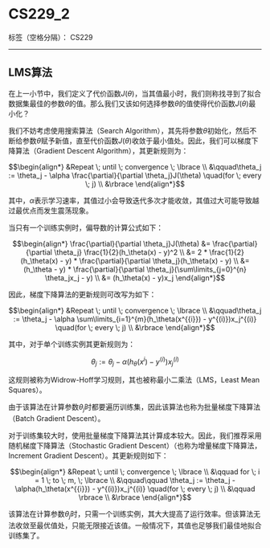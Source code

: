﻿# CS229_2

标签（空格分隔）： CS229

---

## LMS算法  

在上一小节中，我们定义了代价函数$J(\theta)$，当其值最小时，我们则称找寻到了拟合数据集最佳的参数$\theta$的值。那么我们又该如何选择参数$\theta$的值使得代价函数$J(\theta)$最小化？  

我们不妨考虑使用搜索算法（Search Algorithm），其先将参数$\theta$初始化，然后不断给参数$\theta$赋予新值，直至代价函数$J(\theta)$收敛于最小值处。因此，我们可以梯度下降算法（Gradient Descent Algorithm），其更新规则为：  

$$\begin{align*} &Repeat \; until \; convergence \; \lbrace \\ &\qquad\theta_j := \theta_j - \alpha \frac{\partial}{\partial \theta_j}J(\theta) \quad(for \; every \; j) \\ &\rbrace \end{align*}$$  

其中，$\alpha$表示学习速率，其值过小会导致迭代多次才能收敛，其值过大可能导致越过最优点而发生震荡现象。  

当只有一个训练实例时，偏导数的计算公式如下：  

$$\begin{align*} \frac{\partial}{\partial \theta_j}J(\theta) &= \frac{\partial}{\partial \theta_j} \frac{1}{2}(h_\theta(x) - y)^2 \\ &= 2 * \frac{1}{2}(h_\theta(x) - y) * \frac{\partial}{\partial \theta_j}(h_\theta(x) - y) \\ &= (h_\theta - y) * \frac{\partial}{\partial \theta_j}(\sum\limits_{j=0}^{n} \theta_jx_j - y) \\ &= (h_\theta(x) - y)x_j \end{align*}$$  

因此，梯度下降算法的更新规则可改写为如下：  

$$\begin{align*} &Repeat \; until \; convergence \; \lbrace \\ &\qquad\theta_j := \theta_j - \alpha \sum\limits_{i=1}^{m}(h_\theta(x^{{i}}) - y^{(i)})x_j^{(i)} \quad(for \; every \; j) \\ &\rbrace \end{align*}$$  

其中，对于单个训练实例其更新规则为：  

$$\theta_j := \theta_j - \alpha(h_\theta(x^{{i}}) - y^{(i)})x_j^{(i)}$$  

这规则被称为Widrow-Hoff学习规则，其也被称最小二乘法（LMS，Least Mean Squares）。  

由于该算法在计算参数$\theta_j$时都要遍历训练集，因此该算法也称为批量梯度下降算法（Batch Gradient Descent）。  

对于训练集较大时，使用批量梯度下降算法其计算成本较大。因此，我们推荐采用随机梯度下降算法（Stochastic Gradient Descent）（也称为增量梯度下降算法，Increment Gradient Descent）。其更新规则如下：  

$$\begin{align*} &Repeat \; until \; convergence \; \lbrace \\ &\qquad for \; i = 1 \; to \; m, \; \lbrace \\ &\qquad\qquad \theta_j := \theta_j - \alpha(h_\theta(x^{{i}}) - y^{(i)})x_j^{(i)} \quad(for \; every \; j) \\ &\qquad \rbrace \\ &\rbrace \end{align*}$$  

该算法在计算参数$\theta_j$时，只需一个训练实例，其大大提高了运行效率。但该算法无法收敛至最优值处，只能无限接近该值。一般情况下，其值也足够我们最佳地拟合训练集了。  
